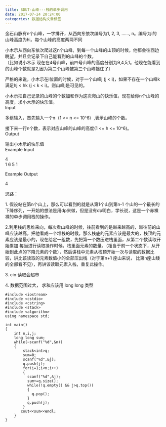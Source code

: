 ```yaml
---
title: SDUT-山峰---栈的单步调用
date: 2017-07-24 20:24:00
categories: 数据结构文章标签
---
```

  
  
金石山脉有n个山峰，一字排开，从西向东依次编号为1, 2, 3, ……, n。编号为i的山峰高度为hi。每个山峰的高度两两不同  
  
小木示从西向东依次爬过这n个山峰，到每一个山峰的山顶的时候，他都会往西边眺望，并且会记录下自己能看到的山峰的个数。  
（比如说小木示 现在在4号山峰，前四号山峰的高度分别为9,4,5,1。他现在能看到的山峰个数就是2,因为第二个山峰被第三个山峰挡住<!-- more -->了）  
  
严格的来说，小木示在i位置的时候，对于一个山峰j (j < i)，如果不存在一个山峰k满足hj < hk (j < k < i)。则山峰j是可见的。  
  
小木示把自己记录的山峰的个数加和作为这次爬山的快乐值，现在给你n个山峰的高度，求小木示的快乐值。  
Input  
  
多组输入，首先输入一个n（1 <= n <= 10^6）,表示山峰的个数。  
  
接下来一行n个数，表示对应山峰的山峰的高度(1 <= h <= 10^6)。  
Output  
  
输出小木示的快乐值  
Example Input  
  
4  
1 6 5 1  
  
Example Output  
  
4  

思路：

1\. 假设站在第n个山上，那么可以看到的就是从第1个山到第n-1
个山的一个最长的下降序列，一开始的想法是用dp来做，但是没有dp明白，学长说，这是一个赤裸裸的单步调用栈的操作。

2.利用栈的思维来向，每次看山峰的时候，往前看到的是越来越高的，越往前的山峰应该越高，把他看成一个堆栈的时候，那么栈底的元素应该是最大的，栈顶的元素应该是最小的，现在给定一组数，先把第一个数压进栈里面，从第二个数读取开始累加
每当进行读取操作时候，栈里面元素的数量。（相当于前一个状态下，从开始到此点的下降元素的个数），然后讲栈中元素从栈顶开始一次与读取的数据比较，讲比该读取的元素数值小的全部压出栈（对于第n+1
座山来说， 比第n座山矮的全部看不见），再讲该读取元素入栈，重复此操作。

3\. cin 读取会超市

4\. 数据范围过大， 求和应该用 long long 类型

  

    
    
    #include <iostream>
    #include <cstdio>
    #include <cstring>
    #include <stack>
    #include <algorithm>
    using namespace std;
    
    int main()
    {
        int n,i,j;
        long long sum;
        while(~scanf("%d",&n))
        {
            stack<int>q;
            sum=0;
            scanf("%d",&j);
            q.push(j);
            for(i=1;i<n;i++)
            {
              scanf("%d",&j);
              sum+=q.size();
              while(!q.empty() && j>q.top())
              {
                q.pop();
              }
              q.push(j);
            }
           cout<<sum<<endl;
        }
    }
    

  
  

  

  

